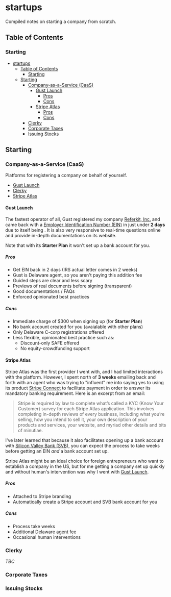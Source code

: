 # startups

Compiled notes on starting a company from scratch.

## Table of Contents

### Starting

- [startups](#startups)
  - [Table of Contents](#table-of-contents)
    - [Starting](#starting)
  - [Starting](#starting-1)
    - [Company-as-a-Service (CaaS)](#company-as-a-service-caas)
      - [Gust Launch](#gust-launch)
        - [Pros](#pros)
        - [Cons](#cons)
      - [Stripe Atlas](#stripe-atlas)
        - [Pros](#pros-1)
        - [Cons](#cons-1)
    - [Clerky](#clerky)
    - [Corporate Taxes](#corporate-taxes)
    - [Issuing Stocks](#issuing-stocks)


## Starting

### Company-as-a-Service (CaaS)

Platforms for registering a company on behalf of yourself.

+ [Gust Launch][gust-launch]
+ [Clerky][clerky]
+ [Stripe Atlas][stripe-atlas]

#### Gust Launch

The fastest operator of all, Gust registered my company [Referkit, Inc.][referkit-inc] and came back with a [Employer Identification Number (EIN)][ein] in just under **2 days** due to itself being . It is also very responsive to real-time questions online and provide in-depth documentations on its website.

Note that with its **Starter Plan** it won't set up a bank account for you.

##### Pros
+ Get EIN back in 2 days (IRS actual letter comes in 2 weeks)
+ Gust is Delaware agent, so you aren't paying this addition fee
+ Guided steps are clear and less scary
+ Previews of real documents before signing (transparent)
+ Good documentations / FAQs
+ Enforced opinionated best practices

##### Cons
+ Immediate charge of $300 when signing up (for **Starter Plan**)
+ No bank account created for you (avaialable with other plans)
+ Only Delaware C-corp registrations offered
+ Less flexible, opinionated best practice such as:
  - Discount-only SAFE offered
  - No equity-crowdfunding support

#### Stripe Atlas
Stripe Atlas was the first provider I went with, and I had limited interactions with the platform. However, I spent north of **3 weeks** emailing back and forth with an agent who was trying to "influent" me into saying yes to using its product [Stripe Connect][stripe-connect] to facilitate payment in order to answer its mandatory banking requirement. Here is an excerpt from an email:

> Stripe is required by law to complete what’s called a KYC (Know Your Customer) survey for each Stripe Atlas application. This involves completing in-depth reviews of every business, including what you’re selling, how you intend to sell it, your own description of your products and services, your website, and myriad other details and bits of minutiae.

I've later learned that because it also facilitates opening up a bank account with [Silicon Valley Bank (SVB)][svb], you can expect the process to take weeks before getting an EIN *and* a bank account set up.

Stripe Atlas might be an ideal choice for foreign entrepreneurs who want to establish a company in the US, but for me getting a company set up quickly and without human's intervention was why I went with [Gust Launch][gust-launch].

##### Pros
+ Attached to Stripe branding
+ Automatically create a Stripe account and SVB bank account for you

##### Cons
+ Process take weeks
+ Additional Delaware agent fee
+ Occasional human interventions

### Clerky

*TBC*

### Corporate Taxes

### Issuing Stocks

[gust-launch]: https://gust.com/launch
[clerky]: https://clerky.com
[stripe-atlas]: https://stripe.com/atlas
[stripe-connect]: https://stripe.com/connect
[referkit-inc]: https://referkit.io
[ein]: https://gust.com/launch/faq/articles/whats-an-ein
[svb]: https://svb.com

